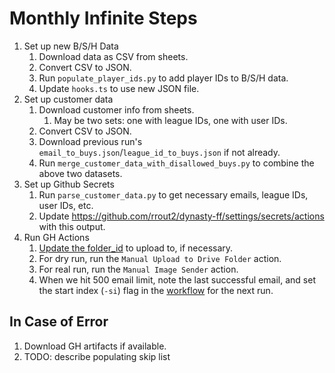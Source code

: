 # Monthly Infinite Steps

1) Set up new B/S/H Data
    1) Download data as CSV from sheets.
    1) Convert CSV to JSON. 
    1) Run `populate_player_ids.py` to add player IDs to B/S/H data.
    1) Update `hooks.ts` to use new JSON file.
1) Set up customer data
    1) Download customer info from sheets.
        1) May be two sets: one with league IDs, one with user IDs.
    1) Convert CSV to JSON.
    1) Download previous run's `email_to_buys.json`/`league_id_to_buys.json` if not already.
    1) Run `merge_customer_data_with_disallowed_buys.py` to combine the above two datasets. 
1) Set up Github Secrets
    1) Run `parse_customer_data.py` to get necessary emails, league IDs, user IDs, etc.
    1) Update https://github.com/rrout2/dynasty-ff/settings/secrets/actions with this output.
1) Run GH Actions
    1) [Update the folder_id](https://github.com/rrout2/dynasty-ff/commit/236198534b2ebde6c975d5855d7fd829ff6c55fe#diff-2c3fc01634b6154784561c396dd83950ebad602b2c9218796e5aa9f3824f9d02R255) to upload to, if necessary. 
    1) For dry run, run the `Manual Upload to Drive Folder` action.
    1) For real run, run the `Manual Image Sender` action.
    1) When we hit 500 email limit, note the last successful email, and set the start index (`-si`) flag in the [workflow](https://github.com/rrout2/dynasty-ff/blob/main/.github/workflows/monthly-sender.yaml) for the next run. 
## In Case of Error
1) Download GH artifacts if available.
1) TODO: describe populating skip list